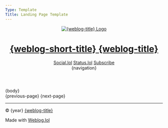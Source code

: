 ```yaml
---
Type: Template
Title: Landing Page Template
---
```


<!DOCTYPE html>
<html lang="en">
  <!-- Posts Template -->
  <!-- weblog/templates/posts-template.md -->
  <!-- HEAD -->
  <head>
    <meta charset="UTF-8">
    <meta name="viewport" content="width=device-width, initial-scale=1">
    <title>{weblog-title}</title>
    <meta property="og:title" content="{weblog-title}">
    <meta name="description" content="{weblog-description}">
    <meta property="og:description" content="{weblog-description}">
    <meta property="og:type" content="article">
    <meta property="og:url" content="{permalink}">
    <meta property="og:image" content="https://profiles.cache.lol/luxury-format/picture.png">
    <!-- FEDIVERSE CREATOR -->
    <meta name="fediverse:creator" content="@luxury_format@social.lol">
    <!-- FEEDS -->
    <link rel="alternate" type="application/atom+xml" title="{weblog-title} Atom Feed" href="https://luxury-format.weblog.lol/atom.xml">
    <link rel="alternate" type="application/rss+xml" title="{weblog-title} RSS Feed" href="https://luxury-format.weblog.lol/rss.xml">
    <link rel="alternate" type="application/json" title="{weblog-title} JSON Feed" href="https://luxury-format.weblog.lol/feed.json">
    <!-- BLOGROLL -->
    <!-- <link rel="blogroll" type="text/xml" href="/blogroll/opml.xml" title="{weblog-title} blogroll"> -->
    <!-- ICONS -->
    <!-- FAVICON.ICO -->
    <link rel='icon' href='https://luxury-format.omg.lol/favicon.ico'>
    <!-- FAVICON.ICO for older browsers/tools -->
    <link rel="shortcut icon" href="https://luxury-format.omg.lol/favicon.ico">
    <!-- iOS Home‑Screen icon -->
    <link rel="apple-touch-icon" href="https://profiles.cache.lol/luxury-format/picture.png">
    <meta name="apple-mobile-web-app-title" content="LF.">
    <meta name="apple-mobile-web-app-capable" content="yes">
    <!-- Safari pinned tab -->
    <!-- A monochrome SVG icon that adapts to Safari’s toolbar theme
    <link rel="mask-icon" href="https://profiles.cache.lol/luxury-format/picture.png" color="#0062FF"> -->
    <!-- Tile color in Windows/Edge
    <meta name="msapplication-TileColor" content="#F2F2F7">
    <meta name="msapplication-TileImage" content="https://profiles.cache.lol/luxury-format/picture.png"> -->
    <link rel="manifest" href="/site.webmanifest">
    <!-- <meta name="msapplication-TileColor" content="#F2F2F7"> -->
    <!-- COLOR SCHEME: LIGHT DARK -->
    <meta name="color-scheme" content="light dark">
    <!-- THEME COLOR -->
    <meta name="theme-color" content="#F2F2F7" media="(prefers-color-scheme: light)">
    <meta name="theme-color" content="#1C1C1E" media="(prefers-color-scheme: dark)">
    <!-- FONTS: Atkinson Hyperlegible and Source Code Pro -->
    <link rel="preconnect" href="https://fonts.bunny.net" crossorigin="anonymous" referrerpolicy="no-referrer">
    <link rel="stylesheet" href="https://fonts.bunny.net/css?family=atkinson-hyperlegible:400,400i,700,700i%7Csource-code-pro:400,700&display=swap" crossorigin="anonymous" referrerpolicy="no-referrer">
    <!-- Font Awesome Icons -->
    <link rel="preconnect" href="https://cdnjs.cloudflare.com" crossorigin="anonymous" referrerpolicy="no-referrer">
    <link rel="stylesheet" href="https://cdnjs.cloudflare.com/ajax/libs/font-awesome/6.7.2/css/all.min.css" crossorigin="anonymous" referrerpolicy="no-referrer">
    <!-- Highlight -->
    <!-- /style.css -->
    <link rel="stylesheet" href="/style.css">
  </head>
  <!-- BODY -->
  <body>
    <!-- HEADER -->
    <header class="weblog-header">
      <!-- First row: Logo+Title and Social Icons -->
      <div class="header-top-row">
        <div class="logo-title">
          <a href="/">
            <img src="https://profiles.cache.lol/luxury-format/picture.png" alt="{weblog-title} Logo">
            <h1 class="weblog-title">
              <span class="short">{weblog-short-title}</span>
              <span class="long">{weblog-title}</span>
            </h1>
          </a>
        </div>
        <div class="header-icons">
          <a href="https://social.lol/@luxury_format" aria-label="Social.lol"><i class="fa-brands fa-mastodon"></i><span>Social.lol</span></a>
          <a href="https://luxury-format.status.lol" aria-lanel="Status.lol"><i class="fa-solid fa-face-grin"></i><span>Status.lol</span></a>
          <a href="https://luxury-format.weblog.lol/subscribe" aria-label="Subscribe"><i class="fa-solid fa-rss"></i><span>Subscribe</span></a>
        </div>
      </div>
      <!-- Second row: Navigation Menu -->
      <div class="weblog-navigation">
        {navigation}
      </div>
    </header>
    <!-- MAIN -->
    <main>
      {body}
      <nav class="landing-page-pagination">
        {previous-page}
        {next-page}
      </nav>
    </main>
    <!-- FOOTER -->
    <footer>
      <hr>
      <p>&copy; {year} <a href="/">{weblog-title}</a></p>
      <p class="footer-weblog-p">Made with <a href="https://home.omg.lol/referred-by/luxury-format">Weblog.lol</a></p>
    </footer>
  </body>
</html>
